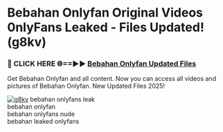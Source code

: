 # Bebahan Onlyfan Original Videos 0nlyFans Leaked - Files Updated! (g8kv)

<h3>🔴 CLICK HERE 🌐==►► <a href="https://tinyurl.com/2wckxsce" rel="nofollow">Bebahan Onlyfan Updated Files</a></h3>

Get Bebahan Onlyfan and all content. Now you can access all videos and pictures of Bebahan Onlyfan. New Updated Files 2025!

[![g8kv](https://i.imgur.com/AFduVYN.gif)](https://tinyurl.com/2wckxsce)
bebahan onlyfans leak<br>
bebahan onlyfan<br>
bebahan onlyfans nude<br>
bebahan leaked onlyfans